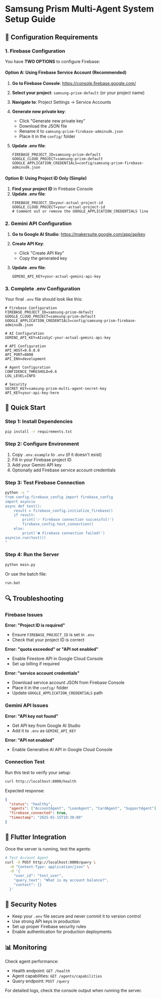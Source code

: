 # Samsung Prism Multi-Agent System Setup Guide

## 🔧 Configuration Requirements

### 1. Firebase Configuration

You have **TWO OPTIONS** to configure Firebase:

#### Option A: Using Firebase Service Account (Recommended)

1. **Go to Firebase Console**: https://console.firebase.google.com/
2. **Select your project**: `samsung-prism-default` (or your project name)
3. **Navigate to**: Project Settings → Service Accounts
4. **Generate new private key**:
   - Click "Generate new private key"
   - Download the JSON file
   - Rename it to `samsung-prism-firebase-adminsdk.json`
   - Place it in the `config/` folder

5. **Update .env file**:
   ```env
   FIREBASE_PROJECT_ID=samsung-prism-default
   GOOGLE_CLOUD_PROJECT=samsung-prism-default
   GOOGLE_APPLICATION_CREDENTIALS=config/samsung-prism-firebase-adminsdk.json
   ```

#### Option B: Using Project ID Only (Simple)

1. **Find your project ID** in Firebase Console
2. **Update .env file**:
   ```env
   FIREBASE_PROJECT_ID=your-actual-project-id
   GOOGLE_CLOUD_PROJECT=your-actual-project-id
   # Comment out or remove the GOOGLE_APPLICATION_CREDENTIALS line
   ```

### 2. Gemini API Configuration

1. **Go to Google AI Studio**: https://makersuite.google.com/app/apikey
2. **Create API Key**:
   - Click "Create API Key"
   - Copy the generated key

3. **Update .env file**:
   ```env
   GEMINI_API_KEY=your-actual-gemini-api-key
   ```

### 3. Complete .env Configuration

Your final `.env` file should look like this:

```env
# Firebase Configuration
FIREBASE_PROJECT_ID=samsung-prism-default
GOOGLE_CLOUD_PROJECT=samsung-prism-default
GOOGLE_APPLICATION_CREDENTIALS=config/samsung-prism-firebase-adminsdk.json

# AI Configuration
GEMINI_API_KEY=AIzaSyC-your-actual-gemini-api-key

# API Configuration
API_HOST=0.0.0.0
API_PORT=8000
API_ENV=development

# Agent Configuration
CONFIDENCE_THRESHOLD=0.6
LOG_LEVEL=INFO

# Security
SECRET_KEY=samsung-prism-multi-agent-secret-key
API_KEY=your-api-key-here
```

## 🚀 Quick Start

### Step 1: Install Dependencies
```bash
pip install -r requirements.txt
```

### Step 2: Configure Environment
1. Copy `.env.example` to `.env` (if it doesn't exist)
2. Fill in your Firebase project ID
3. Add your Gemini API key
4. Optionally add Firebase service account credentials

### Step 3: Test Firebase Connection
```bash
python -c "
from config.firebase_config import firebase_config
import asyncio
async def test():
    result = firebase_config.initialize_firebase()
    if result:
        print('✅ Firebase connection successful!')
        firebase_config.test_connection()
    else:
        print('❌ Firebase connection failed!')
asyncio.run(test())
"
```

### Step 4: Run the Server
```bash
python main.py
```

Or use the batch file:
```bash
run.bat
```

## 🔍 Troubleshooting

### Firebase Issues

**Error: "Project ID is required"**
- Ensure `FIREBASE_PROJECT_ID` is set in `.env`
- Check that your project ID is correct

**Error: "quota exceeded" or "API not enabled"**
- Enable Firestore API in Google Cloud Console
- Set up billing if required

**Error: "service account credentials"**
- Download service account JSON from Firebase Console
- Place it in the `config/` folder
- Update `GOOGLE_APPLICATION_CREDENTIALS` path

### Gemini API Issues

**Error: "API key not found"**
- Get API key from Google AI Studio
- Add it to `.env` as `GEMINI_API_KEY`

**Error: "API not enabled"**
- Enable Generative AI API in Google Cloud Console

### Connection Test

Run this test to verify your setup:

```bash
curl http://localhost:8000/health
```

Expected response:
```json
{
  "status": "healthy",
  "agents": ["AccountAgent", "LoanAgent", "CardAgent", "SupportAgent"],
  "firebase_connected": true,
  "timestamp": "2025-01-15T10:30:00"
}
```

## 📱 Flutter Integration

Once the server is running, test the agents:

```bash
# Test Account Agent
curl -X POST http://localhost:8000/query \
  -H "Content-Type: application/json" \
  -d '{
    "user_id": "test_user",
    "query_text": "What is my account balance?",
    "context": {}
  }'
```

## 🔐 Security Notes

- Keep your `.env` file secure and never commit it to version control
- Use strong API keys in production
- Set up proper Firebase security rules
- Enable authentication for production deployments

## 📊 Monitoring

Check agent performance:
- Health endpoint: `GET /health`
- Agent capabilities: `GET /agents/capabilities`
- Query endpoint: `POST /query`

For detailed logs, check the console output when running the server.
